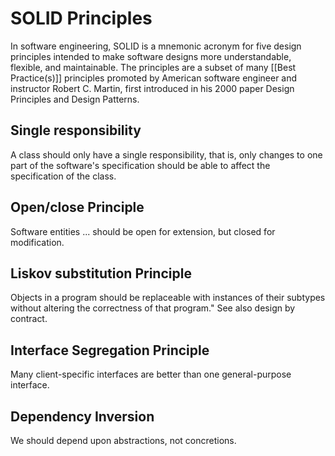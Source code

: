 # SOLID Principles
In software engineering, SOLID is a mnemonic acronym for five design principles intended to make software designs more understandable, flexible, and maintainable. The principles are a subset of many [[Best Practice(s)]] principles promoted by American software engineer and instructor Robert C. Martin, first introduced in his 2000 paper Design Principles and Design Patterns.
  
## Single responsibility  
  
A class should only have a single responsibility, that is, only changes to one part of the software's specification should be able to affect the specification of the class.  
  
## Open/close Principle  
  
Software entities ... should be open for extension, but closed for modification.  
  
## Liskov substitution Principle  
  
Objects in a program should be replaceable with instances of their subtypes without altering the correctness of that program." See also design by contract.  
  
## Interface Segregation Principle  
Many client-specific interfaces are better than one general-purpose interface.  
  
## Dependency Inversion  
We should depend upon abstractions, not concretions.